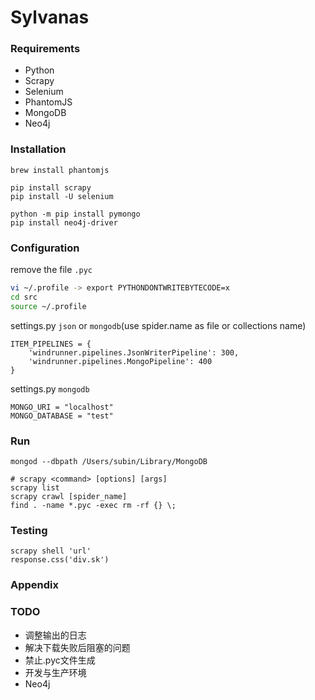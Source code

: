 # Sylvanas

### Requirements

- Python
- Scrapy
- Selenium
- PhantomJS
- MongoDB
- Neo4j

### Installation

```
brew install phantomjs

pip install scrapy
pip install -U selenium

python -m pip install pymongo
pip install neo4j-driver
```
### Configuration

remove the file `.pyc`

```bash
vi ~/.profile -> export PYTHONDONTWRITEBYTECODE=x
cd src
source ~/.profile
```

settings.py `json` or `mongodb`(use spider.name as file or collections name) 

```
ITEM_PIPELINES = {
    'windrunner.pipelines.JsonWriterPipeline': 300,
    'windrunner.pipelines.MongoPipeline': 400
}
```

settings.py `mongodb`

```
MONGO_URI = "localhost"
MONGO_DATABASE = "test"
```

### Run

```shell
mongod --dbpath /Users/subin/Library/MongoDB

# scrapy <command> [options] [args]
scrapy list
scrapy crawl [spider_name]
find . -name *.pyc -exec rm -rf {} \;
```

### Testing

```
scrapy shell 'url'
response.css('div.sk')
```

### Appendix

### TODO

- 调整输出的日志
- 解决下载失败后阻塞的问题
- 禁止.pyc文件生成
- 开发与生产环境
- Neo4j
